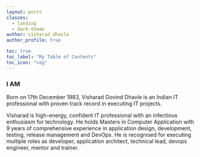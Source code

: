 ```yaml
---
layout: posts
classes:
  - landing
  - dark-theme
author: visharad_dhavle
author_profile: true

toc: true
toc_label: "My Table of Contents"
toc_icon: "cog"
---
```


### I AM

Born on 17th December 1983, Visharad Govind Dhavle is an Indian IT professional with proven track record in executing IT projects.

Visharad is high-energy, confident IT professional with an infectious enthusiasm for technology. He holds Masters in Computer Application with 9 years of comprehensive experience in application design, development, testing, release management and DevOps. He is recognised for executing multiple roles as developer, application architect, technical lead, devops engineer, mentor and trainer.